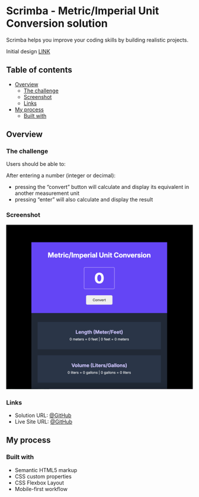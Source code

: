 # Scrimba - Metric/Imperial Unit Conversion solution

Scrimba helps you improve your coding skills by building realistic projects.

Initial design [LINK](https://www.figma.com/design/cqtGul0V8RFXY4vTcIv1Kc/Unit-Conversion?node-id=0-1)

## Table of contents

- [Overview](#overview)
  - [The challenge](#the-challenge)
  - [Screenshot](#screenshot)
  - [Links](#links)
- [My process](#my-process)
  - [Built with](#built-with)

## Overview

### The challenge

Users should be able to:

After entering a number (integer or decimal):
- pressing the “convert” button will calculate and display its equivalent in another measurement unit
- pressing “enter” will also calculate and display the result

### Screenshot

![screenshot](screenshot.png)

### Links

- Solution URL: [@GitHub](https://github.com/AnastasiiaHombalevska/unit-converter)
- Live Site URL: [@GitHub](https://brilliant-cajeta-6a28eb.netlify.app/)

## My process

### Built with

- Semantic HTML5 markup
- CSS custom properties
- CSS Flexbox Layout
- Mobile-first workflow
